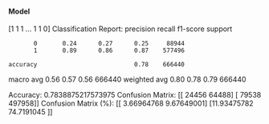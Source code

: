 #### Model
[1 1 1 ... 1 1 0]
Classification Report:
              precision    recall  f1-score   support

           0       0.24      0.27      0.25     88944
           1       0.89      0.86      0.87    577496

    accuracy                           0.78    666440
   macro avg       0.56      0.57      0.56    666440
weighted avg       0.80      0.78      0.79    666440

Accuracy: 0.7838875217573975
Confusion Matrix:
[[ 24456  64488]
 [ 79538 497958]]
Confusion Matrix (%):
[[ 3.66964768  9.67649001]
 [11.93475782 74.7191045 ]]
